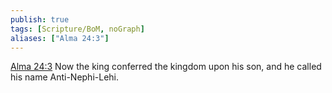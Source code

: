 ```yaml
---
publish: true
tags: [Scripture/BoM, noGraph]
aliases: ["Alma 24:3"]
---
```

[Alma 24:3](https://churchofjesuschrist.org/study/scriptures/bofm/alma/24?lang=eng&id=p3#p3) Now the king conferred the kingdom upon his son, and he called his name Anti-Nephi-Lehi.
